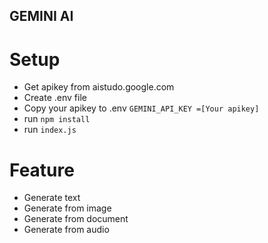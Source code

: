 ## GEMINI AI

# Setup 
- Get apikey from aistudo.google.com
- Create .env file
- Copy your apikey to .env ```GEMINI_API_KEY =[Your apikey]``` 
- run ```npm install```
- run ```index.js```

# Feature
- Generate text
- Generate from image
- Generate from document
- Generate from audio

